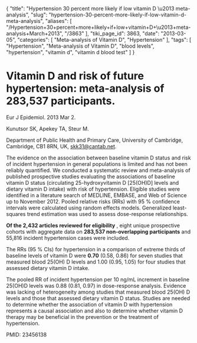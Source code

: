 {
    "title": "Hypertension 30 percent more likely if low vitamin D \u2013 meta-analysis",
    "slug": "hypertension-30-percent-more-likely-if-low-vitamin-d-meta-analysis",
    "aliases": [
        "/Hypertension+30+percent+more+likely+if+low+vitamin+D+\u2013+meta-analysis+March+2013",
        "/3863"
    ],
    "tiki_page_id": 3863,
    "date": "2013-03-05",
    "categories": [
        "Meta-analysis of Vitamin D",
        "Hypertension"
    ],
    "tags": [
        "Hypertension",
        "Meta-analysis of Vitamin D",
        "blood levels",
        "hypertension",
        "vitamin d",
        "vitamin d blood test"
    ]
}


# Vitamin D and risk of future hypertension: meta-analysis of 283,537 participants.

Eur J Epidemiol. 2013 Mar 2. 

Kunutsor SK, Apekey TA, Steur M.

Department of Public Health and Primary Care, University of Cambridge, Cambridge, CB1 8RN, UK, skk31@cantab.net.

The evidence on the association between baseline vitamin D status and risk of incident hypertension in general populations is limited and has not been reliably quantified. We conducted a systematic review and meta-analysis of published prospective studies evaluating the associations of baseline vitamin D status (circulating 25-hydroxyvitamin D <span>[25(OH)D]</span> levels and dietary vitamin D intake) with risk of hypertension. Eligible studies were identified in a literature search of MEDLINE, EMBASE, and Web of Science up to November 2012. Pooled relative risks (RRs) with 95 % confidence intervals were calculated using random effects models. Generalized least-squares trend estimation was used to assess dose-response relationships. 

 **Of the 2,432 articles reviewed for eligibility** , eight unique prospective cohorts with aggregate data on  **283,537 non-overlapping participants**  and 55,816 incident hypertension cases were included. 

The RRs (95 % CIs) for hypertension in a comparison of extreme thirds of baseline levels of vitamin D were  **0.70**  (0.58, 0.86) for seven studies that measured blood 25(OH) D levels and 1.00 (0.95, 1.05) for four studies that assessed dietary vitamin D intake. 

The pooled RR of incident hypertension per 10 ng/mL increment in baseline 25(OH)D levels was 0.88 (0.81, 0.97) in dose-response analysis. Evidence was lacking of heterogeneity among studies that measured blood 25(OH) D levels and those that assessed dietary vitamin D status. Studies are needed to determine whether the association of vitamin D with hypertension represents a causal association and also to determine whether vitamin D therapy may be beneficial in the prevention or the treatment of hypertension.

PMID:     23456138